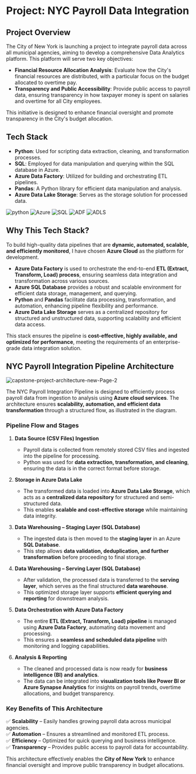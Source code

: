 # Project: NYC Payroll Data Integration  

## Project Overview  

The City of New York is launching a project to integrate payroll data across all municipal agencies, aiming to develop a comprehensive Data Analytics platform. This platform will serve two key objectives:  

- **Financial Resource Allocation Analysis**: Evaluate how the City's financial resources are distributed, with a particular focus on the budget allocated to overtime pay.  
- **Transparency and Public Accessibility**: Provide public access to payroll data, ensuring transparency in how taxpayer money is spent on salaries and overtime for all City employees.  

This initiative is designed to enhance financial oversight and promote transparency in the City's budget allocation.  

## Tech Stack

- **Python**: Used for scripting data extraction, cleaning, and transformation processes.
- **SQL**: Employed for data manipulation and querying within the SQL database in Azure.
- **Azure Data Factory**: Utilized for building and orchestrating ETL pipelines.
- **Pandas**: A Python library for efficient data manipulation and analysis.
- **Azure Data Lake Storage**: Serves as the storage solution for processed data.
  
![python](https://github.com/user-attachments/assets/4829ff6f-1e54-4e20-9e28-a78490d7bdbb)
![Azure](https://github.com/user-attachments/assets/677f8b92-d0de-4b9b-ab9c-ebece1738511)
![SQL](https://github.com/user-attachments/assets/59da2c1e-3d3c-46aa-b053-11943096a6a5)
![ADF](https://github.com/user-attachments/assets/0936a912-949b-4ea6-93b7-6f7ffdc01b12)
![ADLS](https://github.com/user-attachments/assets/8b9e0a34-74f6-48bf-b565-ddadebb671fa)

## Why This Tech Stack?  

To build high-quality data pipelines that are **dynamic, automated, scalable, and efficiently monitored**, I have chosen **Azure Cloud** as the platform for development.  

- **Azure Data Factory** is used to orchestrate the end-to-end **ETL (Extract, Transform, Load) process**, ensuring seamless data integration and transformation across various sources.  
- **Azure SQL Database** provides a robust and scalable environment for efficient data storage, management, and querying.  
- **Python** and **Pandas** facilitate data processing, transformation, and automation, enhancing pipeline flexibility and performance.  
- **Azure Data Lake Storage** serves as a centralized repository for structured and unstructured data, supporting scalability and efficient data access.  

This stack ensures the pipeline is **cost-effective, highly available, and optimized for performance**, meeting the requirements of an enterprise-grade data integration solution. 

## NYC Payroll Integration Pipeline Architecture  

![capstone-project-architecture-new-Page-2](https://github.com/user-attachments/assets/1eec8b5c-79e4-42c7-86e9-278d97f263be)

The NYC Payroll Integration Pipeline is designed to efficiently process payroll data from ingestion to analysis using **Azure cloud services**. The architecture ensures **scalability, automation, and efficient data transformation** through a structured flow, as illustrated in the diagram.  

### **Pipeline Flow and Stages**  

1. **Data Source (CSV Files) Ingestion**  
   - Payroll data is collected from remotely stored CSV files and ingested into the pipeline for processing.  
   - Python was used for **data extraction, transformation, and cleaning**, ensuring the data is in the correct format before storage.  

2. **Storage in Azure Data Lake**  
   - The transformed data is loaded into **Azure Data Lake Storage**, which acts as a **centralized data repository** for structured and semi-structured data.  
   - This enables **scalable and cost-effective storage** while maintaining data integrity.  

3. **Data Warehousing – Staging Layer (SQL Database)**  
   - The ingested data is then moved to the **staging layer** in an Azure **SQL Database**.  
   - This step allows **data validation, deduplication, and further transformation** before proceeding to final storage.  

4. **Data Warehousing – Serving Layer (SQL Database)**  
   - After validation, the processed data is transferred to the **serving layer**, which serves as the final structured **data warehouse**.  
   - This optimized storage layer supports **efficient querying and reporting** for downstream analysis.  

5. **Data Orchestration with Azure Data Factory**  
   - The entire **ETL (Extract, Transform, Load) pipeline** is managed using **Azure Data Factory**, automating data movement and processing.  
   - This ensures a **seamless and scheduled data pipeline** with monitoring and logging capabilities.  

6. **Analysis & Reporting**  
   - The cleaned and processed data is now ready for **business intelligence (BI) and analytics**.  
   - The data can be integrated into **visualization tools like Power BI or Azure Synapse Analytics** for insights on payroll trends, overtime allocations, and budget transparency.  

### **Key Benefits of This Architecture**  
✅ **Scalability** – Easily handles growing payroll data across municipal agencies.  
✅ **Automation** – Ensures a streamlined and monitored ETL process.  
✅ **Efficiency** – Optimized for quick querying and business intelligence.  
✅ **Transparency** – Provides public access to payroll data for accountability.  

This architecture effectively enables the **City of New York** to enhance financial oversight and improve public transparency in budget allocations.  
